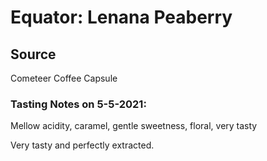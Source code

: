 # Equator: Lenana Peaberry

## Source
Cometeer Coffee Capsule

### Tasting Notes on 5-5-2021:
Mellow acidity, caramel, gentle sweetness, floral, very tasty

Very tasty and perfectly extracted.
